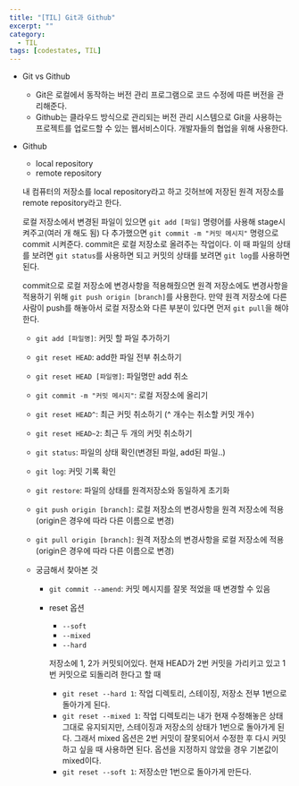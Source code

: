 ```yaml
---
title: "[TIL] Git과 Github"
excerpt: ""
category:
  - TIL
tags: [codestates, TIL]
---
```


- Git vs Github

  - Git은 로컬에서 동작하는 버전 관리 프로그램으로 코드 수정에 따른 버전을 관리해준다.
  - Github는 클라우드 방식으로 관리되는 버전 관리 시스템으로 Git을 사용하는 프로젝트를 업로드할 수 있는 웹서비스이다. 개발자들의 협업을 위해 사용한다.

- Github

  - local repository
  - remote repository

  내 컴퓨터의 저장소를 local repository라고 하고 깃허브에 저장된 원격 저장소를 remote repository라고 한다.

  로컬 저장소에서 변경된 파일이 있으면 `git add [파일]` 명령어를 사용해 stage시켜주고(여러 개 해도 됨) 다 추가했으면 `git commit -m "커밋 메시지"` 명령으로 commit 시켜준다. commit은 로컬 저장소로 올려주는 작업이다. 이 때 파일의 상태를 보려면 `git status`를 사용하면 되고 커밋의 상태를 보려면 `git log`를 사용하면 된다.

  commit으로 로컬 저장소에 변경사항을 적용해줬으면 원격 저장소에도 변경사항을 적용하기 위해 `git push origin [branch]`를 사용한다. 만약 원격 저장소에 다른 사람이 push를 해놓아서 로컬 저장소와 다른 부분이 있다면 먼저 `git pull`을 해야 한다.

  - `git add [파일명]`: 커밋 할 파일 추가하기
  - `git reset HEAD`: add한 파일 전부 취소하기
  - `git reset HEAD [파일명]`: 파일명만 add 취소
  - `git commit -m "커밋 메시지"`: 로컬 저장소에 올리기
  - `git reset HEAD^`: 최근 커밋 취소하기 (^ 개수는 취소할 커밋 개수)
  - `git reset HEAD~2`: 최근 두 개의 커밋 취소하기
  - `git status`: 파일의 상태 확인(변경된 파일, add된 파일..)
  - `git log`: 커밋 기록 확인
  - `git restore`: 파일의 상태를 원격저장소와 동일하게 초기화
  - `git push origin [branch]`: 로컬 저장소의 변경사항을 원격 저장소에 적용(origin은 경우에 따라 다른 이름으로 변경)
  - `git pull origin [branch]`: 원격 저장소의 변경사항을 로컬 저장소에 적용(origin은 경우에 따라 다른 이름으로 변경)

  - 궁금해서 찾아본 것

    - `git commit --amend`: 커밋 메시지를 잘못 적었을 때 변경할 수 있음
    - reset 옵션

      - `--soft`
      - `--mixed`
      - `--hard`

      저장소에 1, 2가 커밋되어있다. 현재 HEAD가 2번 커밋을 가리키고 있고 1번 커밋으로 되돌리려 한다고 할 때

      - `git reset --hard 1`: 작업 디렉토리, 스테이징, 저장소 전부 1번으로 돌아가게 된다.
      - `git reset --mixed 1`: 작업 디렉토리는 내가 현재 수정해놓은 상태 그대로 유지되지만, 스테이징과 저장소의 상태가 1번으로 돌아가게 된다. 그래서 mixed 옵션은 2번 커밋이 잘못되어서 수정한 후 다시 커밋하고 싶을 때 사용하면 된다. 옵션을 지정하지 않았을 경우 기본값이 mixed이다.
      - `git reset --soft 1`: 저장소만 1번으로 돌아가게 만든다.

